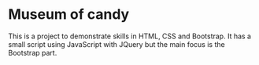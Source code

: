 # Museum of candy

This is a project to demonstrate skills in HTML, CSS and Bootstrap. It has a small script using JavaScript with JQuery but the main focus is the Bootstrap part.

